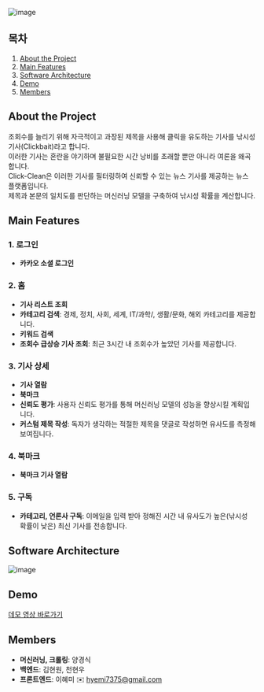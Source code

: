 
![image](https://github.com/user-attachments/assets/22248ffc-a358-4749-bbbf-dbbb93b0bdd8)

## 목차
1. [About the Project](#about-the-project)
2. [Main Features](#main-features)
3. [Software Architecture](#software-architecture)
4. [Demo](#demo)
5. [Members](#members)

## About the Project

조회수를 늘리기 위해 자극적이고 과장된 제목을 사용해 클릭을 유도하는 기사를 낚시성 기사(Clickbait)라고 합니다. <br/>
이러한 기사는 혼란을 야기하며 불필요한 시간 낭비를 초래할 뿐만 아니라 여론을 왜곡합니다. <br />
Click-Clean은 이러한 기사를 필터링하여 신뢰할 수 있는 뉴스 기사를 제공하는 뉴스 플랫폼입니다. <br />
제목과 본문의 일치도를 판단하는 머신러닝 모델을 구축하여 낚시성 확률을 계산합니다.

## Main Features

### 1. 로그인
- **카카오 소셜 로그인**

### 2. 홈
- **기사 리스트 조회**
- **카테고리 검색**: 경제, 정치, 사회, 세계, IT/과학/, 생활/문화, 해외 카테고리를 제공합니다.
- **키워드 검색**
- **조회수 급상승 기사 조회**: 최근 3시간 내 조회수가 높았던 기사를 제공합니다.

### 3. 기사 상세
- **기사 열람**
- **북마크**
- **신뢰도 평가**: 사용자 신뢰도 평가를 통해 머신러닝 모델의 성능을 향상시킬 계획입니다.
- **커스텀 제목 작성**: 독자가 생각하는 적절한 제목을 댓글로 작성하면 유사도를 측정해 보여집니다.

### 4. 북마크
- **북마크 기사 열람**

### 5. 구독
- **카테고리, 언론사 구독**: 이메일을 입력 받아 정해진 시간 내 유사도가 높은(낚시성 확률이 낮은) 최신 기사를 전송합니다.

## Software Architecture
![image](https://github.com/user-attachments/assets/8cd61928-ab25-43e2-bfd0-f4865d853318)

## Demo
[데모 영상 바로가기](https://youtu.be/NlK-z6T368w)

## Members
- **머신러닝, 크롤링**: 양경식
- **백엔드**: 김현원, 천현우
- **프론트엔드**: 이혜미 ✉️ [hyemi7375@gmail.com](mailto:hyemi7375@gmail.com)
